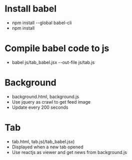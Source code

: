 Install babel
=====
* npm install --global babel-cli
* npm install

Compile babel code to js
====
* babel js/tab_babel.jsx --out-file js/tab.js

Background
=====
* background.html, background.js
* Use jquery as crawl to get feed image
* Update every 200 seconds

Tab
=====
* tab.html, tab.js(/tab_babel.jsx)
* Displayed when a new tab opened
* Use reactjs as viewer and get news from background.js